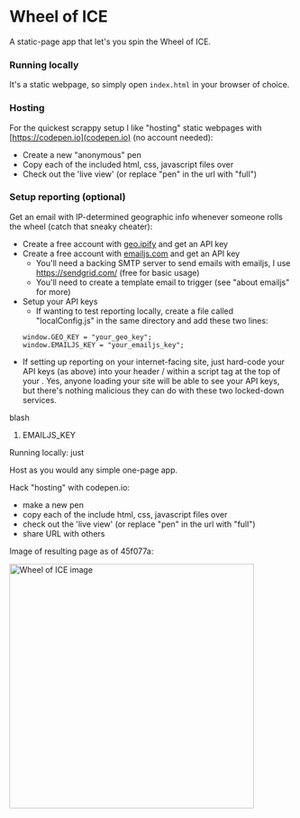 # Wheel of ICE
A static-page app that let's you spin the Wheel of ICE.

### Running locally
It's a static webpage, so simply open `index.html` in your browser of choice.

### Hosting
For the quickest scrappy setup I like "hosting" static webpages with [https://codepen.io](codepen.io) (no account needed):
- Create a new "anonymous" pen
- Copy each of the included html, css, javascript files over
- Check out the 'live view' (or replace "pen" in the url with "full")

### Setup reporting (optional)
Get an email with IP-determined geographic info whenever someone rolls the wheel (catch that sneaky cheater):
- Create a free account with [geo.ipify](https://geo.ipify.org) and get an API key
- Create a free account with [emailjs.com](https://www.emailjs.com) and get an API key
    - You'll need a backing SMTP server to send emails with emailjs, I use https://sendgrid.com/ (free for basic usage)
    - You'll need to create a template email to trigger (see "about emailjs" for more)
- Setup your API keys
    - If wanting to test reporting locally, create a file called "localConfig.js" in the same directory and add these two lines:
    ```
    window.GEO_KEY = "your_geo_key";
    window.EMAILJS_KEY = "your_emailjs_key";
    ```
- If setting up reporting on your internet-facing site, just hard-code your API keys (as above) into your header / within a script tag at the top of your <body>. Yes, anyone loading your site will be able to see your API keys, but there's nothing malicious they can do with these two locked-down services.



blash


1. EMAILJS_KEY


Running locally: just 

Host as you would any simple one-page app.

Hack "hosting" with codepen.io:
- make a new pen
- copy each of the include html, css, javascript files over
- check out the 'live view' (or replace "pen" in the url with "full")
- share URL with others

Image of resulting page as of 45f077a:

<img src="https://i.ibb.co/D5XqZzM/wheel-img.jpg" alt="Wheel of ICE image" width="434"/>
